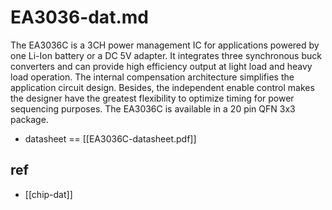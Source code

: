 
# EA3036-dat.md

The EA3036C is a 3CH power management IC for applications powered by one Li-Ion battery or a DC 5V adapter. It integrates three synchronous buck converters and can provide high efficiency output at light load and heavy load operation. The internal compensation architecture simplifies the application circuit design. Besides, the independent enable control makes the designer have the greatest flexibility to optimize timing for power sequencing purposes. The EA3036C is available in a 20 pin QFN 3x3 package.

- datasheet == [[EA3036C-datasheet.pdf]]

## ref 

- [[chip-dat]]